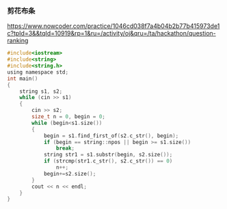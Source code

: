 ### 剪花布条
https://www.nowcoder.com/practice/1046cd038f7a4b04b2b77b415973de1c?tpId=3&&tqId=10919&rp=1&ru=/activity/oj&qru=/ta/hackathon/question-ranking

```c
#include<iostream>
#include<string>
#include<string.h>
using namespace std;
int main()
{
	string s1, s2;
	while (cin >> s1)
	{
		cin >> s2;
		size_t n = 0, begin = 0;
		while (begin<s1.size())
		{
			begin = s1.find_first_of(s2.c_str(), begin);
			if (begin == string::npos || begin >= s1.size())
				break;
			string str1 = s1.substr(begin, s2.size());
			if (strcmp(str1.c_str(), s2.c_str()) == 0)
				n++;
			begin+=s2.size();
		}
		cout << n << endl;
	}
}
```
### 
